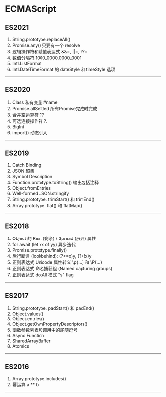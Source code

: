 # ECMAScript
## ES2021
  1. String.prototype.replaceAll()
  2. Promise.any() 只要有一个 resolve
  3. 逻辑操作符和赋值表达式 &&=, ||=, ??=
  4. 数值分隔符 1000_0000.0000_0001
  5. Intl.ListFormat
  6. Intl.DateTimeFormat 的 dateStyle 和 timeStyle 选项
---
## ES2020
  1. Class 私有变量 #name
  2. Promise.allSettled 所有Promise完成时完成
  3. 合并空运算符 ??
  4. 可选连接操作符 ?.
  5. BigInt
  6. import() 动态引入
---
## ES2019
  1. Catch Binding
  2. JSON 超集
  3. Symbol Description
  4. Function.prototype.toString() 输出包括注释
  5. Object.fromEntries
  6. Well-formed JSON.stringify
  7. String.prototype. trimStart() 和 trimEnd()
  8. Array.prototype. flat() 和 flatMap()
---
## ES2018
  1. Object 的 Rest (剩余) / Spread (展开) 属性
  2. for await (let xx of yy) 异步迭代
  3. Promise.prototype.finally()
  4. 后行断言 (lookbehind): (?<=x)y, (?<!x)y
  5. 正则表达式 Unicode 属性转义 \p{...} 和 \P{...}
  6. 正则表达式 命名捕获组 (Named capturing groups)
  7. 正则表达式 dotAll 模式 "s" flag
---
## ES2017
  1. String.prototype. padStart() 和 padEnd()
  2. Object.values()
  3. Object.entries()
  4. Object.getOwnPropertyDescriptors()
  5. 函数参数列表和调用中的尾随逗号
  6. Async Function
  7. SharedArrayBuffer
  8. Atomics
---
## ES2016
  1. Array.prototype.includes()
  2. 幂运算 a ** b
---
